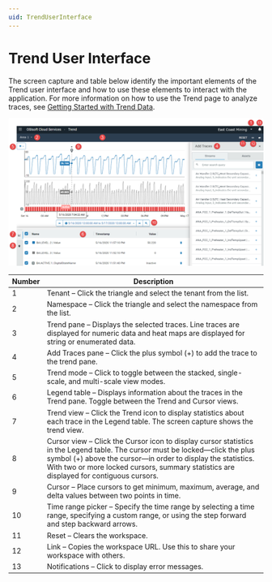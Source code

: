 ```yaml
---
uid: TrendUserInterface
---
```


# Trend User Interface

The screen capture and table below identify the important elements of the Trend user interface and how to use these elements to interact with the application. For more information on how to use the Trend page to analyze traces, see [Getting Started with Trend Data](xref:GettingStartedWithTrendData).

![Trend page](images/Trend_full_page.png)

| Number | Description                                                  |
| ------ | ------------------------------------------------------------ |
| 1      | Tenant &ndash; Click the triangle and select the tenant from the list. |
| 2      | Namespace &ndash; Click the triangle and select the namespace from the list. |
| 3      | Trend pane &ndash; Displays the selected traces. Line traces are displayed for numeric data and heat maps are displayed for string or enumerated data. |
| 4      | Add Traces pane &ndash; Click the plus symbol (+) to add the trace to the trend pane. |
| 5      | Trend mode &ndash; Click to toggle between the stacked, single-scale, and multi-scale view modes. |
| 6      | Legend table &ndash; Displays information about the traces in the Trend pane. Toggle between the Trend and Cursor views. |
| 7      | Trend view &ndash; Click the Trend icon to display statistics about each trace in the Legend table. The screen capture shows the trend view. |
| 8      | Cursor view &ndash; Click the Cursor icon to display cursor statistics in the Legend table. The cursor must be locked&mdash;click the plus symbol (+) above the cursor&mdash;in order to display the statistics. With two or more locked cursors, summary statistics are displayed for contiguous cursors. |
| 9      | Cursor &ndash; Place cursors to get minimum, maximum, average, and delta values between two points in time. |
| 10     | Time range picker &ndash; Specify the time range by selecting a time range, specifying a custom range, or using the step forward and step backward arrows. |
| 11     | Reset &ndash; Clears the workspace.                          |
| 12     | Link &ndash; Copies the workspace URL. Use this to share your workspace with others. |
| 13     | Notifications &ndash; Click to display error messages.       |